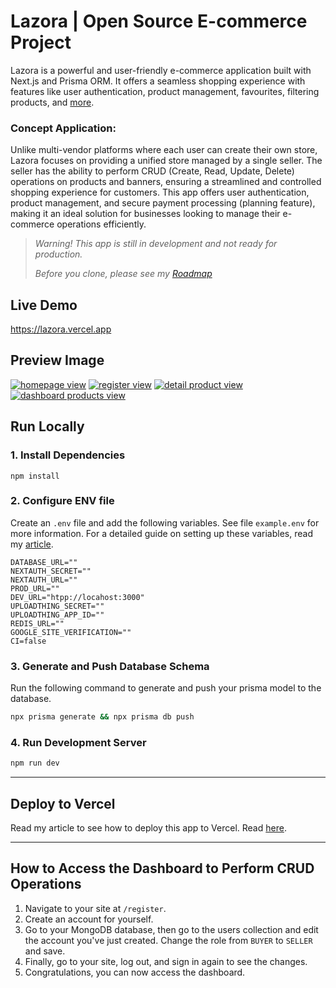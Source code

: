 # Lazora | Open Source E-commerce Project

Lazora is a powerful and user-friendly e-commerce application built with Next.js and Prisma ORM. It offers a seamless shopping experience with features like user authentication, product management, favourites, filtering products, and [more](https://honorable-level-700.notion.site/Lazora-Canban-Board-caaf4efc291d4f33a655ca8f4fbf5191).

### Concept Application:

Unlike multi-vendor platforms where each user can create their own store, Lazora focuses on providing a unified store managed by a single seller. The seller has the ability to perform CRUD (Create, Read, Update, Delete) operations on products and banners, ensuring a streamlined and controlled shopping experience for customers. This app offers user authentication, product management, and secure payment processing (planning feature), making it an ideal solution for businesses looking to manage their e-commerce operations efficiently.

> _Warning! This app is still in development and not ready for production._
>
> _Before you clone, please see my [Roadmap](https://honorable-level-700.notion.site/Lazora-Canban-Board-caaf4efc291d4f33a655ca8f4fbf5191)_

## Live Demo

https://lazora.vercel.app

## Preview Image

[![homepage view](https://utfs.io/f/e5d0cc62-24ba-4f9c-b8c6-ea84ebe995bc-g5xubk.png)](https://lazora.vercel.app)
[![register view](https://utfs.io/f/a180af47-817a-42b9-928e-ce00ca6eeb74-jjwavf.png)](https://lazora.vercel.app/register)
[![detail product view](https://utfs.io/f/118f01e3-7115-4b00-9ca2-13cc0a0fadb6-fd91lr.png)](https://lazora.vercel.app/p/akko-v3-creamy-yellow-pro-switch/6655ec671a15e42427586958)
[![dashboard products view](https://utfs.io/f/48ccbcfb-563b-4f65-af92-480b1eb3fbac-fd9285.png)](https://lazora.vercel.app/dashboard)

## Run Locally

### 1. Install Dependencies

```shell
npm install
```

### 2. Configure ENV file

Create an `.env` file and add the following variables.
See file `example.env` for more information. For a detailed guide on setting up these variables, read my [article](https://canra.vercel.app/blog).

```env
DATABASE_URL=""
NEXTAUTH_SECRET=""
NEXTAUTH_URL=""
PROD_URL=""
DEV_URL="htpp://locahost:3000"
UPLOADTHING_SECRET=""
UPLOADTHING_APP_ID=""
REDIS_URL=""
GOOGLE_SITE_VERIFICATION=""
CI=false
```

### 3. Generate and Push Database Schema

Run the following command to generate and push your prisma model to the database.

```sh
npx prisma generate && npx prisma db push
```

### 4. Run Development Server

```sh
npm run dev
```

---

## Deploy to Vercel

Read my article to see how to deploy this app to Vercel. Read [here](https://canra.vercel.app/blog).

---

## How to Access the Dashboard to Perform CRUD Operations

1. Navigate to your site at `/register`.
2. Create an account for yourself.
3. Go to your MongoDB database, then go to the users collection and edit the account you've just created. Change the role from `BUYER` to `SELLER` and save.
4. Finally, go to your site, log out, and sign in again to see the changes.
5. Congratulations, you can now access the dashboard.
